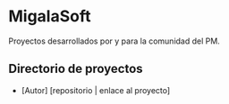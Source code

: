 # MigalaSoft
Proyectos desarrollados por y para la comunidad del PM.

## Directorio de proyectos

- [Autor] [repositorio | enlace al proyecto]
